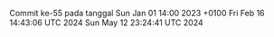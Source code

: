 Commit ke-55 pada tanggal Sun Jan 01 14:00 2023 +0100
Fri Feb 16 14:43:06 UTC 2024
Sun May 12 23:24:41 UTC 2024

